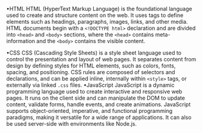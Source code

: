 •HTML
HTML (HyperText Markup Language) is the foundational language used to create and structure content on the web. It uses tags to define elements such as headings, paragraphs, images, links, and other media. HTML documents begin with a `<!DOCTYPE html>` declaration and are divided into `<head>` and `<body>` sections, where the `<head>` contains meta-information and the `<body>` contains the visible content.

•CSS
CSS (Cascading Style Sheets) is a style sheet language used to control the presentation and layout of web pages. It separates content from design by defining styles for HTML elements, such as colors, fonts, spacing, and positioning. CSS rules are composed of selectors and declarations, and can be applied inline, internally within `<style>` tags, or externally via linked `.css` files.
•JavaScript
JavaScript is a dynamic programming language used to create interactive and responsive web pages. It runs on the client side and can manipulate the DOM to update content, validate forms, handle events, and create animations. JavaScript supports object-oriented, imperative, and functional programming paradigms, making it versatile for a wide range of applications. It can also be used server-side with environments like Node.js.
